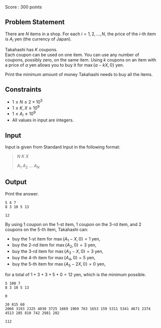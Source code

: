 Score : $300$ points

## Problem Statement

There are $N$ items in a shop. For each $i = 1, 2, \ldots, N$, the price of the $i$-th item is $A_i$ yen (the currency of Japan).

Takahashi has $K$ coupons.<br>
Each coupon can be used on one item. You can use any number of coupons, possibly zero, on the same item. Using $k$ coupons on an item with a price of $a$ yen allows you to buy it for $\max\lbrace a - kX, 0\rbrace$ yen.

Print the minimum amount of money Takahashi needs to buy all the items.

## Constraints

- $1 \leq N \leq 2 \times 10^5$
- $1 \leq K, X \leq 10^9$
- $1 \leq A_i \leq 10^9$
- All values in input are integers.

## Input

Input is given from Standard Input in the following format:

> $N$ $K$ $X$
> 
> $A_1$ $A_2$ $\ldots$ $A_N$

## Output

Print the answer.

```input1
5 4 7
8 3 10 5 13
```

```output1
12
```

By using $1$ coupon on the $1$-st item, $1$ coupon on the $3$-rd item, and $2$ coupons on the $5$-th item, Takahashi can:

- buy the $1$-st item for $\max\lbrace A_1-X, 0 \rbrace = 1$ yen,
- buy the $2$-nd item for $\max\lbrace A_2, 0 \rbrace = 3$ yen,
- buy the $3$-rd item for $\max\lbrace A_3-X, 0 \rbrace = 3$ yen,
- buy the $4$-th item for $\max\lbrace A_4, 0 \rbrace = 5$ yen,
- buy the $5$-th item for $\max\lbrace A_5-2X, 0 \rbrace = 0$ yen,

for a total of $1 + 3 + 3 + 5 + 0 = 12$ yen, which is the minimum possible.

```input2
5 100 7
8 3 10 5 13
```

```output2
0
```

```input3
20 815 60
2066 3193 2325 4030 3725 1669 1969 763 1653 159 5311 5341 4671 2374 4513 285 810 742 2981 202
```

```output3
112
```
